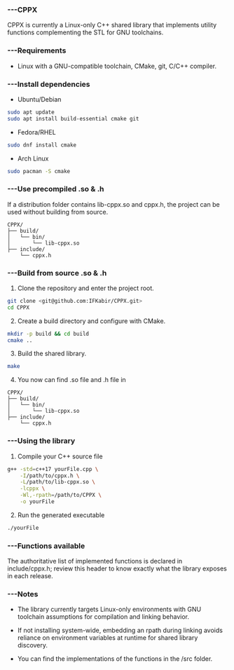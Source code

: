 ### ---CPPX

CPPX is currently a Linux-only C++ shared library that implements utility functions complementing the STL for GNU toolchains.

### ---Requirements

- Linux with a GNU-compatible toolchain, CMake, git, C/C++ compiler.

### ---Install dependencies

- Ubuntu/Debian
```bash
sudo apt update
sudo apt install build-essential cmake git
```

- Fedora/RHEL
```bash
sudo dnf install cmake
```

- Arch Linux
```bash
sudo pacman -S cmake
```

### ---Use precompiled .so & .h

If a distribution folder contains lib-cppx.so and cppx.h, the project can be used without building from source.
```
CPPX/
├── build/
│   └── bin/
│       └── lib-cppx.so
├── include/
    └── cppx.h
```

### ---Build from source .so & .h

1) Clone the repository and enter the project root.
```bash
git clone <git@github.com:IFKabir/CPPX.git>
cd CPPX
```

2) Create a build directory and configure with CMake.
```bash
mkdir -p build && cd build
cmake ..
```

3) Build the shared library.
```bash
make
```

4) You now can find .so file and .h file in
```
CPPX/
├── build/
│   └── bin/
│       └── lib-cppx.so
├── include/
    └── cppx.h
```

### ---Using the library

1) Compile your C++ source file
```bash
g++ -std=c++17 yourFile.cpp \
    -I/path/to/cppx.h \
    -L/path/to/lib-cppx.so \
    -lcppx \
    -Wl,-rpath=/path/to/CPPX \
    -o yourFile
```
2) Run the generated executable
```bash
./yourFile
```

### ---Functions available

The authoritative list of implemented functions is declared in include/cppx.h; review this header to know exactly what the library exposes in each release.

### ---Notes

- The library currently targets Linux-only environments with GNU toolchain assumptions for compilation and linking behavior.

- If not installing system-wide, embedding an rpath during linking avoids reliance on environment variables at runtime for shared library discovery.

- You can find the implementations of the functions in the /src folder.